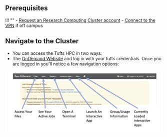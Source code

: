 ## Prerequisites

!!! ""
    - [Request an Research Computing Cluster account](http://research.uit.tufts.edu/)
    - [Connect to the VPN](https://access.tufts.edu/vpn) if off campus

## Navigate to the Cluster

- You can access the Tufts HPC in two ways:
- The [OnDemand Website](https://ondemand.pax.tufts.edu) and 
log in with your tufts credentials. Once you are logged in you'll notice a few navigation options:

![](images/ondemandLayout.png)
